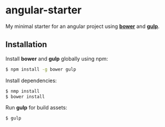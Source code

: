 # angular-starter

My minimal starter for an angular project using [**bower**](http://bower.io/) and [**gulp**](http://gulpjs.com/).  

## Installation

Install **bower** and **gulp** globally using npm:
```bash
$ npm install -g bower gulp
```

Install dependencies:
```bash
$ nmp install
$ bower install
```

Run **gulp** for build assets:
```bash
$ gulp
```
